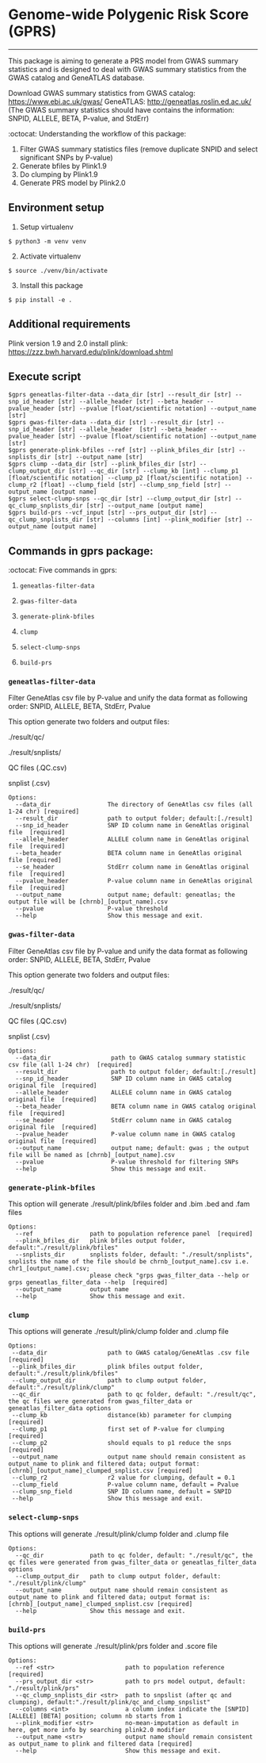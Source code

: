 # Genome-wide Polygenic Risk Score (GPRS) 

---

This package is aiming to generate a PRS model from GWAS summary statistics and is designed to deal with GWAS summary statistics from the GWAS catalog and GeneATLAS database.

Download GWAS summary statistics from
GWAS catalog: https://www.ebi.ac.uk/gwas/
GeneATLAS: http://geneatlas.roslin.ed.ac.uk/
(The GWAS summary statistics should have contains the information: SNPID, ALLELE, BETA, P-value, and StdErr)

:octocat: Understanding the workflow of this package:
1. Filter GWAS summary statistics files (remove duplicate SNPID and select significant SNPs by P-value)
2. Generate bfiles by Plink1.9
3. Do clumping by Plink1.9
4. Generate PRS model by Plink2.0


## Environment setup

1. Setup virtualenv

```shell
$ python3 -m venv venv
```

2. Activate virtualenv

```shell
$ source ./venv/bin/activate
```

3. Install this package
```shell
$ pip install -e .
```

## Additional requirements
Plink version 1.9 and 2.0
install plink: https://zzz.bwh.harvard.edu/plink/download.shtml


## Execute script

```shell
$gprs geneatlas-filter-data --data_dir [str] --result_dir [str] --snp_id_header [str] --allele_header [str] --beta_header --pvalue_header [str] --pvalue [float/scientific notation] --output_name [str]  
$gprs gwas-filter-data --data_dir [str] --result_dir [str] --snp_id_header [str] --allele_header  [str] --beta_header --pvalue_header [str] --pvalue [float/scientific notation] --output_name [str]  
$gprs generate-plink-bfiles --ref [str] --plink_bfiles_dir [str] --snplists_dir [str] --output_name [str]
$gprs clump --data_dir [str] --plink_bfiles_dir [str] --clump_output_dir [str] --qc_dir [str] --clump_kb [int] --clump_p1 [float/scientific notation] --clump_p2 [float/scientific notation] --clump_r2 [float] --clump_field [str] --clump_snp_field [str] --output_name [output name]
$gprs select-clump-snps --qc_dir [str] --clump_output_dir [str] --qc_clump_snplists_dir [str] --output_name [output name]
$gprs build-prs --vcf_input [str] --prs_output_dir [str] --qc_clump_snplists_dir [str] --columns [int] --plink_modifier [str] --output_name [output name]
```


## Commands in gprs package:

:octocat: Five commands in gprs:

1. `geneatlas-filter-data`

2. `gwas-filter-data`

3. `generate-plink-bfiles`

4. `clump`

5. `select-clump-snps`  

6. `build-prs`


### `geneatlas-filter-data`

Filter GeneAtlas csv file by P-value and unify the data format as following order:
SNPID, ALLELE,  BETA,  StdErr, Pvalue

This option generate two folders and output files:

./result/qc/

./result/snplists/

QC files (.QC.csv)

snplist (.csv)
```
Options:
  --data_dir                The directory of GeneAtlas csv files (all 1-24 chr) [required]
  --result_dir              path to output folder; default:[./result]
  --snp_id_header           SNP ID column name in GeneAtlas original file  [required]
  --allele_header           ALLELE column name in GeneAtlas original file  [required]
  --beta_header             BETA column name in GeneAtlas original file [required]
  --se_header               StdErr column name in GeneAtlas original file  [required]
  --pvalue_header           P-value column name in GeneAtlas original file  [required]
  --output_name             output name; default: geneatlas; the output file will be [chrnb]_[output_name].csv
  --pvalue                  P-value threshold
  --help                    Show this message and exit.
````
 
### `gwas-filter-data`
Filter GeneAtlas csv file by P-value and unify the data format as following order:
SNPID, ALLELE,  BETA,  StdErr, Pvalue

This option generate two folders and output files:

./result/qc/

./result/snplists/

QC files (.QC.csv)

snplist (.csv)
````
Options:
  --data_dir                 path to GWAS catalog summary statistic csv file (all 1-24 chr)  [required]
  --result_dir               path to output folder; default:[./result]
  --snp_id_header            SNP ID column name in GWAS catalog original file  [required]
  --allele_header            ALLELE column name in GWAS catalog original file  [required]
  --beta_header              BETA column name in GWAS catalog original file  [required]
  --se_header                StdErr column name in GWAS catalog original file  [required]
  --pvalue_header            P-value column name in GWAS catalog original file  [required]
  --output_name              output name; default: gwas ; the output file will be named as [chrnb]_[output_name].csv
  --pvalue                   P-value threshold for filtering SNPs
  --help                     Show this message and exit.
````

### `generate-plink-bfiles`
This option will generate ./result/plink/bfiles folder and .bim .bed and .fam files

````
Options:
  --ref                path to population reference panel  [required]
  --plink_bfiles_dir   plink bfiles output folder, default:"./result/plink/bfiles"
  --snplists_dir       snplists folder, default: "./result/snplists", snplists the name of the file should be chrnb_[output_name].csv i.e. chr1_[output_name].csv;
                       please check "grps gwas_filter_data --help or grps geneatlas_filter_data --help  [required]
  --output_name        output name
  --help               Show this message and exit.
````

### `clump`
This options will generate ./result/plink/clump folder and .clump file
 ````
Options:
  --data_dir                 path to GWAS catalog/GeneAtlas .csv file  [required]
  --plink_bfiles_dir         plink bfiles output folder, default:"./result/plink/bfiles"
  --clump_output_dir         path to clump output folder, default:"./result/plink/clump"
  --qc_dir                   path to qc folder, default: "./result/qc", the qc files were generated from gwas_filter_data or geneatlas_filter_data options
  --clump_kb                 distance(kb) parameter for clumping [required]
  --clump_p1                 first set of P-value for clumping [required]
  --clump_p2                 should equals to p1 reduce the snps [required]
  --output_name              output name should remain consistent as output_name to plink and filtered data; output format: [chrnb]_[output_name]_clumped_snplist.csv [required]
  --clump_r2                 r2 value for clumping, default = 0.1
  --clump_field              P-value column name, default = Pvalue
  --clump_snp_field          SNP ID column name, default = SNPID
  --help                     Show this message and exit.
````

### `select-clump-snps`
This options will generate ./result/plink/clump folder and .clump file
```` 
Options:
  --qc_dir             path to qc folder, default: "./result/qc", the qc files were generated from gwas_filter_data or geneatlas_filter_data options
  --clump_output_dir   path to clump output folder, default: "./result/plink/clump"
  --output_name        output name should remain consistent as output_name to plink and filtered data; output format is: [chrnb]_[output_name]_clumped_snplist.csv [required]
  --help               Show this message and exit.
````

### `build-prs`
This options will generate ./result/plink/prs folder and .score file
````
Options:
  --ref <str>                    path to population reference  [required]
  --prs_output_dir <str>         path to prs model output, default: "./result/plink/prs"
  --qc_clump_snplists_dir <str>  path to snpslist (after qc and clumping), default:"./result/plink/qc_and_clump_snpslist"
  --columns <int>                a column index indicate the [SNPID] [ALLELE] [BETA] position; column nb starts from 1
  --plink_modifier <str>         no-mean-imputation as default in here, get more info by searching plink2.0 modifier
  --output_name <str>            output name should remain consistent as output_name to plink and filtered data [required]
  --help                         Show this message and exit.
````


